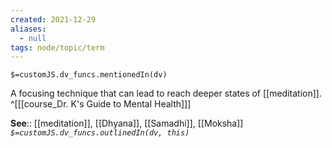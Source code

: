 ```yaml
---
created: 2021-12-29 
aliases:
  - null
tags: node/topic/term
---
```

`$=customJS.dv_funcs.mentionedIn(dv)`

A focusing technique that can lead to reach deeper states of [[meditation]].
 ^[[[course_Dr. K's Guide to Mental Health]]]

**See**:: [[meditation]], [[Dhyana]], [[Samadhi]], [[Moksha]]
*`$=customJS.dv_funcs.outlinedIn(dv, this)`*
